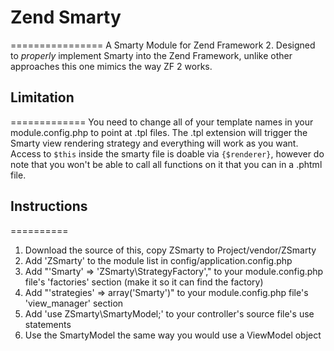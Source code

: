 # Zend Smarty
================
A Smarty Module for Zend Framework 2.
Designed to *properly* implement Smarty into the Zend Framework, unlike other approaches this one mimics the way ZF 2 works.

## Limitation
=============
You need to change all of your template names in your module.config.php to point at .tpl files. The .tpl extension will trigger the
Smarty view rendering strategy and everything will work as you want. Access to `$this` inside the smarty file is doable via 
`{$renderer}`, however do note that you won't be able to call all functions on it that you can in a .phtml file.

## Instructions
==========
1. Download the source of this, copy ZSmarty to Project/vendor/ZSmarty
2. Add 'ZSmarty' to the module list in config/application.config.php
3. Add "'Smarty' => 'ZSmarty\StrategyFactory'," to your module.config.php file's 'factories' section (make it so it can find the factory)
4. Add "'strategies' => array('Smarty')" to your module.config.php file's 'view_manager' section
5. Add 'use ZSmarty\SmartyModel;' to your controller's source file's use statements
6. Use the SmartyModel the same way you would use a ViewModel object

